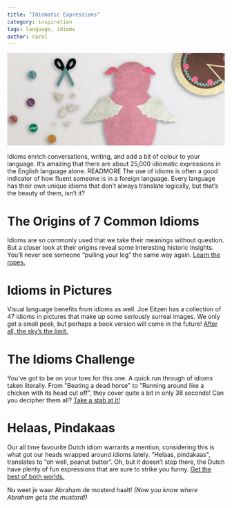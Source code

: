 ```yaml
---
title: "Idiomatic Expressions"
category: inspiration
tags: language, idioms
author: carol
---
```


![Idiomatic expression inspiration](05-23-links/main.png)

Idioms enrich conversations, writing, and add a bit of colour to your language. It’s amazing that there are about 25,000 idiomatic expressions in the English language alone. READMORE The use of idioms is often a good indicator of how fluent someone is in a foreign language. Every language has their own unique idioms that don’t always translate logically, but that’s the beauty of them, isn’t it?

# The Origins of 7 Common Idioms
Idioms are so commonly used that we take their meanings without question. But a closer look at their origins reveal some interesting historic insights. You’ll never see someone “pulling your leg” the same way again. [Learn the ropes.](http://all-that-is-interesting.com/post/5692281236/interesting-origins-of-7-common-english-idioms)

# Idioms in Pictures
Visual language benefits from idioms as well. Joe Eitzen has a collection of 47 idioms in pictures that make up some seriously surreal images. We only get a small peek, but perhaps a book version will come in the future! [After all, the sky’s the limit.](https://www.behance.net/gallery/Idioms-in-pictures/5719523)

# The Idioms Challenge
You’ve got to be on your toes for this one. A quick run through of idioms taken literally. From "Beating a dead horse" to "Running around like a chicken with its head cut off", they cover quite a bit in only 38 seconds! Can you decipher them all? [Take a stab at it!](http://vimeo.com/71515335) 

# Helaas, Pindakaas
Our all time favourite Dutch idiom warrants a mention, considering this is what got our heads wrapped around idioms lately. “Helaas, pindakaas", translates to “oh well, peanut butter”. Oh, but it doesn’t stop there, the Dutch have plenty of fun expressions that are sure to strike you funny. [Get the best of both worlds.](http://stuffdutchpeoplelike.com/2012/10/24/dutch-expressions-idiom/)

Nu weet je waar Abraham de mosterd haalt! _(Now you know where Abraham gets the mustard!)_